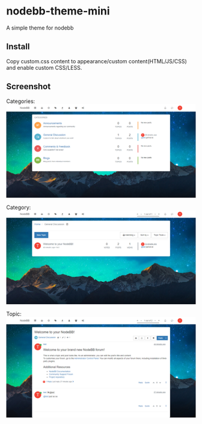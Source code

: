 # nodebb-theme-mini
A simple theme for nodebb

## Install
Copy custom.css content to appearance/custom content(HTML/JS/CSS) and enable custom CSS/LESS.

## Screenshot

Categories:
![Categories](https://github.com/jiix/nodebb-theme-mini/blob/main/screenshot.png)

Category:
![Category](https://github.com/jiix/nodebb-theme-mini/blob/main/screenshot2.png)

Topic:
![Topics](https://github.com/jiix/nodebb-theme-mini/blob/main/screenshot3.png)
